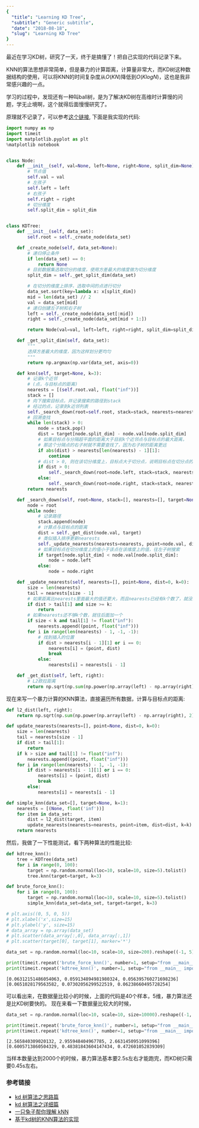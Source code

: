 ```yaml
---
{
  "title": "Learning KD Tree",
  "subtitle": "Generic subtitle",
  "date": "2018-08-18",
  "slug": "Learning KD Tree"
}
---
```

<!--more-->

最近在学习KD树，研究了一天，终于是搞懂了！把自己实现的代码记录下来。

KNN的算法思想非常简单，但是暴力的计算距离，计算量非常大，而KD树这种数据结构的使用，可以将KNN的时间复杂度从$O(KN)$降低到$O(KlogN)$，这也是我非常感兴趣的一点。

学习的过程中，发现还有一种叫ball树，是为了解决KD树在高维时计算慢的问题，学无止境啊，这个就得后面慢慢研究了。

原理就不记录了，可以参考[这个链接](https://www.joinquant.com/post/2627), 下面是我实现的代码:


```python
import numpy as np
import timeit
import matplotlib.pyplot as plt
%matplotlib notebook


class Node:
    def __init__(self, val=None, left=None, right=None, split_dim=None):
        # 节点值
        self.val = val
        # 左孩子
        self.left = left
        # 右孩子
        self.right = right
        # 切分维度
        self.split_dim = split_dim


class KDTree:
    def __init__(self, data_set):
        self.root = self._create_node(data_set)

    def _create_node(self, data_set=None):
        # 递归停止条件
        if len(data_set) == 0:
            return None
        # 目前数据集选取切分的维度，使用方差最大的维度做为切分维度
        split_dim = self._get_split_dim(data_set)

        # 在切分的维度上排序，选取中间的点进行切分
        data_set.sort(key=lambda x: x[split_dim])
        mid = len(data_set) // 2
        val = data_set[mid]
        # 递归创建左子树和右子树
        left = self._create_node(data_set[:mid])
        right = self._create_node(data_set[mid + 1:])

        return Node(val=val, left=left, right=right, split_dim=split_dim)

    def _get_split_dim(self, data_set):
        """
        选择方差最大的维度，因为这样划分更均匀
        """
        return np.argmax(np.var(data_set, axis=0))

    def knn(self, target=None, k=3):
        # 记录k个近邻
        # (点，与目标点的距离)
        nearests = [(self.root.val, float("inf"))]
        stack = []
        # 向下搜索目标点，并记录搜索的路径到stack
        # 经过的点，记录到k近邻列表
        self._search_down(root=self.root, stack=stack, nearests=nearests, target=target, k=k)
        # 回溯查找
        while len(stack) > 0:
            node = stack.pop()
            dist = target[node.split_dim] - node.val[node.split_dim]
            # 如果目标点与分隔超平面的距离大于目前k个近邻点与目标点的最大距离，
            # 那这个分隔点的右子树就不需要查找了，因为右子树的距离更远
            if abs(dist) > nearests[len(nearests) - 1][1]:
                continue
            # dist > 0, 则在该切分维度上，目标点大于切分点，说明目标点在切分点的右子树上，所以应该往左子树寻找，看下有没有离目标点更近的
            if dist > 0:
                self._search_down(root=node.left, stack=stack, nearests=nearests, target=target, k=k)
            else:
                self._search_down(root=node.right, stack=stack, nearests=nearests, target=target, k=k)
        return nearests

    def _search_down(self, root=None, stack=[], nearests=[], target=None, k=0):
        node = root
        while node:
            # 记录路径
            stack.append(node)
            # 计算点与目标点的距离
            dist = self._get_dist(node.val, target)
            # 类似插入排序更新nearests
            self._update_nearests(nearests=nearests, point=node.val, dist=dist, k=k)
            # 如果目标点在切分维度上的值小于该点在该维度上的值，往左子树搜索
            if target[node.split_dim] < node.val[node.split_dim]:
                node = node.left
            else:
                node = node.right

    def _update_nearests(self, nearests=[], point=None, dist=0, k=0):
        size = len(nearests)
        tail = nearests[size - 1]
        # 如果距离比nearests里面最大的值还要大，而且nearests已经有k个数了，就没必要再加进去了
        if dist > tail[1] and size >= k:
            return
        # 如果nearests还不够k个数，就往后面加一个
        if size < k and tail[1] != float("inf"):
            nearests.append((point, float("inf")))
        for i in range(len(nearests) - 1, -1, -1):
            # 找到插入的位置
            if dist > nearests[i - 1][1] or i == 0:
                nearests[i] = (point, dist)
                break
            else:
                nearests[i] = nearests[i - 1]

    def _get_dist(self, left, right):
        # L2欧拉距离
        return np.sqrt(np.sum(np.power(np.array(left) - np.array(right), 2)))
```

现在来写一个暴力计算的KNN算法，直接遍历所有数据，计算与目标点的距离: 


```python
def l2_dist(left, right):
    return np.sqrt(np.sum(np.power(np.array(left) - np.array(right), 2)))

def update_nearests(nearests=[], point=None, dist=0, k=0):
    size = len(nearests)
    tail = nearests[size - 1]
    if dist > tail[1]:
        return
    if k > size and tail[1] != float("inf"):
        nearests.append((point, float("inf")))
    for i in range(len(nearests) - 1, -1, -1):
        if dist > nearests[i - 1][1] or i == 0:
            nearests[i] = (point, dist)
            break
        else:
            nearests[i] = nearests[i - 1]

def simple_knn(data_set=[], target=None, k=1):
    nearests = [(None, float('inf'))]
    for item in data_set:
        dist = l2_dist(target, item)
        update_nearests(nearests=nearests, point=item, dist=dist, k=k)
    return nearests
```

然后，我做了一下性能测试，看下两种算法的性能比较:


```python
def kdtree_knn():
    tree = KDTree(data_set)
    for i in range(0, 100):
        target = np.random.normal(loc=10, scale=10, size=5).tolist()
        tree.knn(target=target, k=3)

def brute_force_knn():
    for i in range(0, 100):
        target = np.random.normal(loc=10, scale=10, size=5).tolist()
        simple_knn(data_set=data_set, target=target, k=3)      

# plt.axis((0, 5, 0, 5))
# plt.xlabel('x',size=15)
# plt.ylabel('y', size=15)
# data_array = np.array(data_set)
# plt.scatter(data_array[:,0], data_array[:,1])
# plt.scatter(target[0], target[1], marker='*')

data_set = np.random.normal(loc=10, scale=10, size=200).reshape((-1, 5)).tolist()

print(timeit.repeat('brute_force_knn()', number=1, setup="from __main__ import brute_force_knn"))
print(timeit.repeat('kdtree_knn()', number=1, setup="from __main__ import kdtree_knn"))
```

    [0.06312151486054063, 0.059134894981980324, 0.056395760271698236]
    [0.0651028179563582, 0.07302056299522519, 0.06238660495728254]


可以看出来，在数据量比较小的时候，上面的代码是40个样本，5维，暴力算法还是比KD树要快的。
现在来看一下数据量比较大的时候，


```python
data_set = np.random.normal(loc=10, scale=10, size=10000).reshape((-1, 5)).tolist()

print(timeit.repeat('brute_force_knn()', number=1, setup="from __main__ import brute_force_knn"))
print(timeit.repeat('kdtree_knn()', number=1, setup="from __main__ import kdtree_knn"))
```

    [2.565840309020132, 2.955948404967785, 2.6631450951099396]
    [0.6005713860504329, 0.48381843604147434, 0.472601052839309]


当样本数量达到2000个的时候，暴力算法基本要2.5s左右才能跑完，而KD树只需要0.45s左右。

### 参考链接
- [kd 树算法之思路篇](https://www.joinquant.com/post/2627)
- [kd 树算法之详细篇](https://www.joinquant.com/post/2843)
- [一只兔子帮你理解 kNN](https://www.joinquant.com/post/2227?f=study&m=math)
- [基于kd树的KNN算法的实现](https://www.jianshu.com/p/521f00393504)
